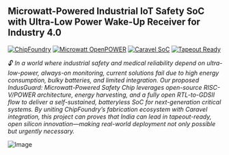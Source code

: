## **Microwatt-Powered Industrial IoT Safety SoC with Ultra-Low Power Wake-Up Receiver for Industry 4.0**

[![ChipFoundry](https://img.shields.io/badge/Platform-ChipFoundry-darkblue)](https://chipfoundry.io/challenges/microwatt)
[![Microwatt OpenPOWER](https://img.shields.io/badge/Core-Microwatt%20OpenPOWER-darkred)](https://github.com/antonblanchard/microwatt)
[![Caravel SoC](https://img.shields.io/badge/Integration-Caravel%20SoC-darkgreen)](https://github.com/efabless/caravel)
[![Tapeout Ready](https://img.shields.io/badge/Goal-Tapeout%20Ready-purple)](https://en.wikipedia.org/wiki/Photomask)


🔓 *In a world where industrial safety and medical reliability depend on ultra-low-power, always-on monitoring, current solutions fail due to high energy consumption, bulky batteries, and limited integration. Our proposed IndusGuard: Microwatt-Powered Safety Chip leverages open-source RISC-V/POWER architecture, energy harvesting, and a fully open RTL-to-GDSII flow to deliver a self-sustained, batteryless SoC for next-generation critical systems. By uniting ChipFoundry’s fabrication ecosystem with Caravel integration, this project can proves that India can lead in tapeout-ready, open silicon innovation—making real-world deployment not only possible but urgently necessary.*

![Image](https://github.com/user-attachments/assets/3d98cbc6-7ca3-4f79-8f1a-7e431ba99683)

